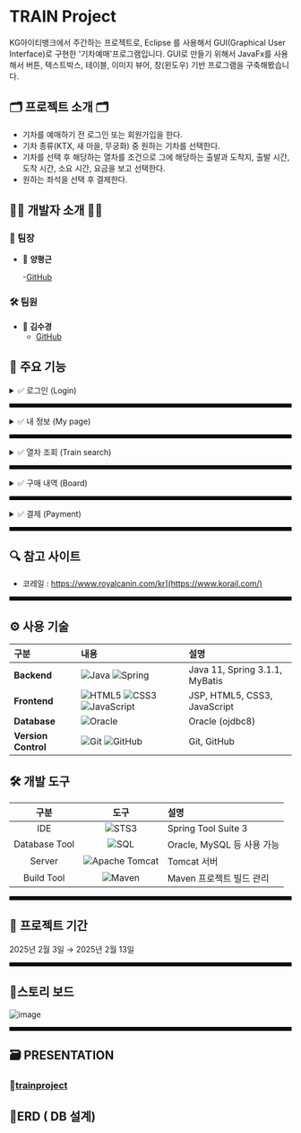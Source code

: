 

# TRAIN Project
KG아이티뱅크에서 주간하는 프로젝트로, Eclipse 를 사용해서 GUI(Graphical User Interface)로 구현한 '기차예매'프로그램입니다. GUI로 만들기 위해서 JavaFx를 사용해서 버튼, 텍스트박스, 테이블, 이미지 뷰어, 창(윈도우) 기반 프로그램을 구축해봤습니다.



## 🗂️ 프로젝트 소개 🗂️

- 기차를 예매하기 전 로그인 또는 회원가입을 한다.
- 기차 종류(KTX, 새 마을, 무궁화) 중 원하는 기차를 선택한다.
- 기차를 선택 후 해당하는 열차를 조건으로 그에 해당하는  출발과 도착지, 출발 시간, 도착 시간, 소요 시간, 요금을  보고 선택한다.
- 원하는 좌석을 선택 후 결제한다.

## 👩‍💻 개발자 소개 👨‍💻

### 👑 팀장
- 💎 **양평근**
  
  -[GitHub](https://github.com/ypk0680)

### 🛠️ 팀원
- 🧩 **김수경**
  - [GitHub](https://github.com/Kim-suk)

## 🔎 주요 기능

<details>
<summary>✅ 로그인 (Login)</summary>

+ 간편하게 로그인할 수 있도록 소셜 로그인 기능 구현

![image](https://github.com/user-attachments/assets/821deb90-cdad-47e1-acf0-cce358026e5d)

</details>

<hr style="border: 3px solid #000;">

<details>
<summary>✅ 내 정보 (My page)</summary>

+ 회원 정보 수정  
: 이름, 나이, 이메일

![image](https://github.com/user-attachments/assets/b1624cdb-8f3e-4478-a085-122e2dd10217)

+ 비밀번호 변경  
: 기존 비밀번호 입력 후 새 비밀번호 입력

![image](https://github.com/user-attachments/assets/df7844ea-8f56-4da5-8ff7-79e4ae28abe5)

+ 회원 탈퇴  
: 현재 비밀번호 입력 후 회원탈퇴 가능

![image](https://github.com/user-attachments/assets/9e2ce22f-4f0b-4eca-802b-130a2b1511b3)

</details>

<hr style="border: 3px solid #000;">

<details>
<summary>✅ 열차 조회 (Train search)</summary>

+ 현재 위치 기반으로 반경 1km에 있는 동물병원 위치 확인 가능

![image](https://github.com/user-attachments/assets/81039edf-e25c-475c-9c22-65d1443570b1)

+ 마킹 되어있는 동물병원 클릭 시 상세 정보 확인 가능

![image](https://github.com/user-attachments/assets/042a80ef-4af7-45ee-bd05-93d09adf6595)

</details>

<hr style="border: 3px solid #000;">

<details>
<summary>✅ 구매 내역 (Board)</summary>

+ 게시글 등록

![write](https://github.com/user-attachments/assets/da062942-b746-4dda-ad53-fa3c0940e229)

+ 게시글 수정

![modify](https://github.com/user-attachments/assets/359bd10b-320c-425b-a63c-209b29028c2d)

+ 게시글 삭제

![delete](https://github.com/user-attachments/assets/e361e00e-e510-43bb-8890-687b01cd74ba)

+ 게시글 좋아요, 댓글, 조회수

![like](https://github.com/user-attachments/assets/7050481d-cfd3-40a0-9254-2442c89791ed)

</details>

<hr style="border: 3px solid #000;">

<details>
<summary>✅ 결제 (Payment)</summary>

+ 카테고리별 상세 검색 가능

![image](https://github.com/user-attachments/assets/d99b60d0-d184-4824-bf72-aa76c896c922)

+ 장바구니

![장바구니](https://github.com/user-attachments/assets/b1fd8e91-61b1-4d59-b98e-c12b4032da22)

+ 결제

![결제 성공](https://github.com/user-attachments/assets/7a0f5066-5d21-47c6-8a16-f39774a4fbfc)

</details>
<hr style="border: 3px solid #000;">

## 🔍 참고 사이트 
- 코레일 : https://www.royalcanin.com/kr](https://www.korail.com/)

<hr style="border: 3px solid #000;">

## ⚙ 사용 기술

| 구분 | 내용 | 설명 |
|:---|:---|:---|
| **Backend** | ![Java](https://img.shields.io/badge/java-%23ED8B00.svg?style=for-the-badge&logo=openjdk&logoColor=white) ![Spring](https://img.shields.io/badge/spring-%236DB33F.svg?style=for-the-badge&logo=spring&logoColor=white)  | Java 11, Spring 3.1.1, MyBatis |
| **Frontend** | ![HTML5](https://img.shields.io/badge/html5-%23E34F26.svg?style=for-the-badge&logo=html5&logoColor=white) ![CSS3](https://img.shields.io/badge/css3-%231572B6.svg?style=for-the-badge&logo=css3&logoColor=white) ![JavaScript](https://img.shields.io/badge/javascript-%23323330.svg?style=for-the-badge&logo=javascript&logoColor=%23F7DF1E) | JSP, HTML5, CSS3, JavaScript |
| **Database** | ![Oracle](https://img.shields.io/badge/Oracle-F80000?style=for-the-badge&logo=oracle&logoColor=white) | Oracle (ojdbc8) |
| **Version Control** | ![Git](https://img.shields.io/badge/git-%23F05033.svg?style=for-the-badge&logo=git&logoColor=white) ![GitHub](https://img.shields.io/badge/github-%23121011.svg?style=for-the-badge&logo=github&logoColor=white) | Git, GitHub |


## 🛠️ 개발 도구

| 구분 | 도구 | 설명 |
|:----:|:----:|:----|
| IDE | ![STS3](https://img.shields.io/badge/STS3-F7DF1E?style=for-the-badge&logo=Spring&logoColor=black) | Spring Tool Suite 3 |
| Database Tool | ![SQL](https://img.shields.io/badge/SQL-4479A1?style=for-the-badge&logo=MySQL&logoColor=black) | Oracle, MySQL 등 사용 가능 |
| Server | ![Apache Tomcat](https://img.shields.io/badge/Apache_Tomcat-F8DC75?style=for-the-badge&logo=ApacheTomcat&logoColor=black) | Tomcat 서버 |
| Build Tool | ![Maven](https://img.shields.io/badge/Apache_Maven-C71A36?style=for-the-badge&logo=ApacheMaven&logoColor=white) | Maven 프로젝트 빌드 관리 |

<hr style="border: 3px solid #000;">

## 📅 프로젝트 기간
2025년 2월 3일 → 2025년 2월 13일

<hr style="border: 3px solid #000;">

## 🧭스토리 보드

![image](https://github.com/user-attachments/assets/9efe8fef-65d6-42e9-9f43-8d19b5d18e6d)

<hr style="border: 3px solid #000;">

## 🗃 PRESENTATION
### 📎[trainproject](https://docs.google.com/presentation/d/1hI2vCLWFTWVr8YAIpfm7Xa4CDafsCqKX/edit?usp=sharing&ouid=115265115342844139543&rtpof=true&sd=true)


## 🧶ERD ( DB 설계)


